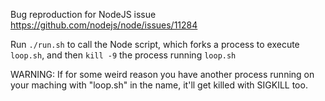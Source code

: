Bug reproduction for NodeJS issue https://github.com/nodejs/node/issues/11284

Run `./run.sh` to call the Node script, which forks a process to execute
`loop.sh`, and then `kill -9` the process running `loop.sh`

WARNING: If for some weird reason you have another process running on your
maching with "loop.sh" in the name, it'll get killed with SIGKILL too.
